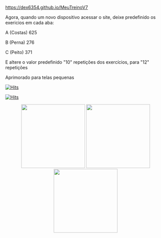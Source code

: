 https://dex6354.github.io/MeuTreinoV7

Agora, quando um novo dispositivo acessar o site, deixe predefinido os exericios em cada aba:

A (Costas)
625

B (Perna)
276

C (Peito)
371

E altere o valor predefinido "10" repetições dos exercícios, para "12" repetições

Aprimorado para telas pequenas


[![Hits](https://hits.sh/Dex6354.github.io/MeuTreinoV7.svg?view=today-total&label=Total%20de%20Treinos&color=ffc107&labelColor=a0a0a0)](https://hits.sh/Dex6354.github.io/MeuTreinoV7/)

[![Hits](https://hits.sh/gymbr.github.io/meutreino.svg?view=today-total&label=Total%20de%20Treinos&color=ffc107&labelColor=a0a0a0)](https://hits.sh/gymbr.github.io/meutreino/)

<p align="center">
  <img src="link_da_imagem1.png" width="200"/>
  <img src="link_da_imagem2.png" width="200"/>
  <img src="link_da_imagem3.png" width="200"/>
</p>
